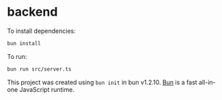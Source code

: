 # backend

To install dependencies:

```bash
bun install
```

To run:

```bash
bun run src/server.ts
```

This project was created using `bun init` in bun v1.2.10. [Bun](https://bun.sh) is a fast all-in-one JavaScript runtime.
